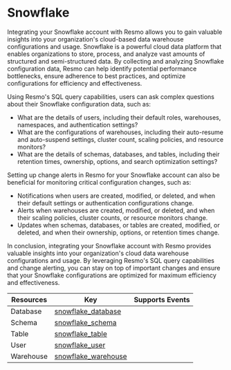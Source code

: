 Snowflake
=========
Integrating your Snowflake account with Resmo allows you to gain valuable insights into your organization's cloud-based data warehouse configurations and usage. Snowflake is a powerful cloud data platform that enables organizations to store, process, and analyze vast amounts of structured and semi-structured data. By collecting and analyzing Snowflake configuration data, Resmo can help identify potential performance bottlenecks, ensure adherence to best practices, and optimize configurations for efficiency and effectiveness.

Using Resmo's SQL query capabilities, users can ask complex questions about their Snowflake configuration data, such as:

* What are the details of users, including their default roles, warehouses, namespaces, and authentication settings?
* What are the configurations of warehouses, including their auto-resume and auto-suspend settings, cluster count, scaling policies, and resource monitors?
* What are the details of schemas, databases, and tables, including their retention times, ownership, options, and search optimization settings?

Setting up change alerts in Resmo for your Snowflake account can also be beneficial for monitoring critical configuration changes, such as:

* Notifications when users are created, modified, or deleted, and when their default settings or authentication configurations change.
* Alerts when warehouses are created, modified, or deleted, and when their scaling policies, cluster counts, or resource monitors change.
* Updates when schemas, databases, or tables are created, modified, or deleted, and when their ownership, options, or retention times change.

In conclusion, integrating your Snowflake account with Resmo provides valuable insights into your organization's cloud data warehouse configurations and usage. By leveraging Resmo's SQL query capabilities and change alerting, you can stay on top of important changes and ensure that your Snowflake configurations are optimized for maximum efficiency and effectiveness.

| **Resources** | **Key**                                         | **Supports Events** |
| ------------- | ----------------------------------------------- | ------------------- |
| Database      | [snowflake\_database](snowflake\_database.md)   |                     |
| Schema        | [snowflake\_schema](snowflake\_schema.md)       |                     |
| Table         | [snowflake\_table](snowflake\_table.md)         |                     |
| User          | [snowflake\_user](snowflake\_user.md)           |                     |
| Warehouse     | [snowflake\_warehouse](snowflake\_warehouse.md) |                     |
